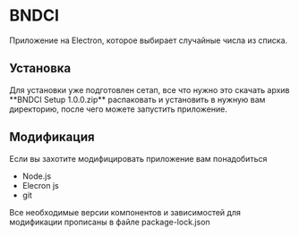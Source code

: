 # BNDCI
Приложение на Electron, которое выбирает случайные числа из списка.

## Установка
<p> Для установки уже подготовлен сетап, все что нужно это скачать архив **BNDCI Setup 1.0.0.zip** распаковать и установить в нужную вам директорию, после чего можете запустить приложение.</p>

## Модификация 
<p>Если вы захотите модифицировать приложение вам понадобиться  </p>

* Node.js 
* Elecron js 
* git 

<p>Все необходимые версии компонентов и зависимостей для модификации прописаны в файле package-lock.json</p>